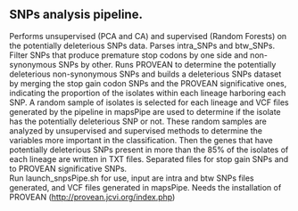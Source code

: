 ## SNPs analysis pipeline.
Performs unsupervised (PCA and CA) and supervised (Random Forests) on the potentially deleterious SNPs data. Parses intra_SNPs and btw_SNPs. Filter SNPs that produce premature stop codons by one side and non-synonymous SNPs by other. Runs PROVEAN to determine the potentially deleterious non-synonymous SNPs and builds a deleterious SNPs dataset by merging the stop gain codon SNPs and the PROVEAN significative ones, indicating the proportion of the isolates within each lineage harboring each SNP. A random sample of isolates is selected for each lineage and VCF files generated by the pipeline in mapsPipe are used to determine if the isolate has the potentially deleterious SNP or not. These random samples are analyzed by unsupervised and supervised methods to determine the variables more important in the classification. Then the genes that have potentially deleterious SNPs present in more than the 85% of the isolates of each lineage are written in TXT files. Separated files for stop gain SNPs and to PROVEAN significative SNPs.<br>
Run launch_snpsPipe.sh for use, input are intra and btw SNPs files generated, and VCF files generated in mapsPipe. Needs the installation of PROVEAN (http://provean.jcvi.org/index.php)